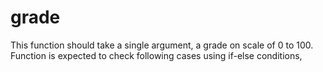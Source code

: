 # grade
This function should take a single argument, a grade on scale of 0 to 100. Function is expected to check following cases using if-else conditions,
